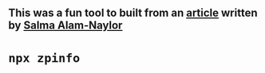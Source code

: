 ## This was a fun tool to built from an [article](https://whitep4nth3r.com/blog/build-a-business-card-cli-tool) written by [Salma Alam-Naylor](https://whitep4nth3r.com)

# `npx zpinfo`
